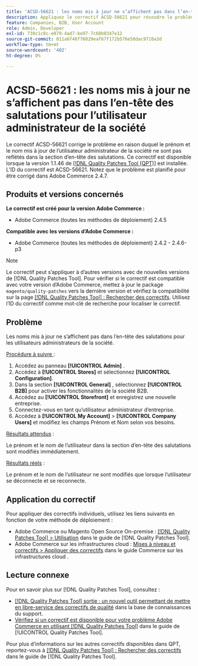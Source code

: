 ```yaml
---
title: 'ACSD-56621 : les noms mis à jour ne s’affichent pas dans l’en-tête des salutations pour l’utilisateur administrateur de la société'
description: Appliquez le correctif ACSD-56621 pour résoudre le problème d’Adobe Commerce en raison duquel le prénom et le nom mis à jour de l’utilisateur administrateur de la société ne sont pas reflétés dans la section d’en-tête des salutations.
feature: Companies, B2B, User Account
role: Admin, Developer
exl-id: 739c1c8c-e079-4ad7-be97-7c60b0347e12
source-git-commit: 011a6f46f76029eaf67f172b576e58dac9710a3d
workflow-type: tm+mt
source-wordcount: '402'
ht-degree: 0%

---
```


# ACSD-56621 : les noms mis à jour ne s’affichent pas dans l’en-tête des salutations pour l’utilisateur administrateur de la société

Le correctif ACSD-56621 corrige le problème en raison duquel le prénom et le nom mis à jour de l’utilisateur administrateur de la société ne sont pas reflétés dans la section d’en-tête des salutations. Ce correctif est disponible lorsque la version 1.1.46 de [[!DNL Quality Patches Tool (QPT)]](https://experienceleague.adobe.com/fr/docs/commerce-operations/tools/quality-patches-tool/quality-patches-tool-to-self-serve-quality-patches) est installée. L’ID du correctif est ACSD-56621. Notez que le problème est planifié pour être corrigé dans Adobe Commerce 2.4.7.

## Produits et versions concernés

**Le correctif est créé pour la version Adobe Commerce :**

* Adobe Commerce (toutes les méthodes de déploiement) 2.4.5

**Compatible avec les versions d’Adobe Commerce :**

* Adobe Commerce (toutes les méthodes de déploiement) 2.4.2 - 2.4.6-p3

>[!NOTE]
>
>Le correctif peut s’appliquer à d’autres versions avec de nouvelles versions de [!DNL Quality Patches Tool]. Pour vérifier si le correctif est compatible avec votre version d’Adobe Commerce, mettez à jour le package `magento/quality-patches` vers la dernière version et vérifiez la compatibilité sur la page [[!DNL Quality Patches Tool] : Rechercher des correctifs](https://experienceleague.adobe.com/tools/commerce-quality-patches/index.html?lang=fr). Utilisez l’ID du correctif comme mot-clé de recherche pour localiser le correctif.

## Problème

Les noms mis à jour ne s’affichent pas dans l’en-tête des salutations pour les utilisateurs administrateurs de la société.

<u>Procédure à suivre </u> :

1. Accédez au panneau **[!UICONTROL Admin]** .
1. Accédez à **[!UICONTROL Stores]** et sélectionnez **[!UICONTROL Configuration]**.
1. Dans la section **[!UICONTROL General]** , sélectionnez **[!UICONTROL B2B]** pour activer les fonctionnalités de la société B2B.
1. Accédez au **[!UICONTROL Storefront]** et enregistrez une nouvelle entreprise.
1. Connectez-vous en tant qu’utilisateur administrateur d’entreprise.
1. Accédez à **[!UICONTROL My Account]** > **[!UICONTROL Company Users]** et modifiez les champs Prénom et Nom selon vos besoins.

<u>Résultats attendus</u> :

Le prénom et le nom de l’utilisateur dans la section d’en-tête des salutations sont modifiés immédiatement.

<u>Résultats réels</u> :

Le prénom et le nom de l’utilisateur ne sont modifiés que lorsque l’utilisateur se déconnecte et se reconnecte.

## Application du correctif

Pour appliquer des correctifs individuels, utilisez les liens suivants en fonction de votre méthode de déploiement :

* Adobe Commerce ou Magento Open Source On-premise : [[!DNL Quality Patches Tool] > Utilisation](/help/tools/quality-patches-tool/usage.md) dans le guide de [!DNL Quality Patches Tool].
* Adobe Commerce sur les infrastructures cloud : [Mises à niveau et correctifs > Appliquer des correctifs](https://experienceleague.adobe.com/docs/commerce-cloud-service/user-guide/develop/upgrade/apply-patches.html?lang=fr) dans le guide Commerce sur les infrastructures cloud .

## Lecture connexe

Pour en savoir plus sur [!DNL Quality Patches Tool], consultez :

* [[!DNL Quality Patches Tool] sortie : un nouvel outil permettant de mettre en libre-service des correctifs de qualité](https://experienceleague.adobe.com/fr/docs/commerce-operations/tools/quality-patches-tool/quality-patches-tool-to-self-serve-quality-patches) dans la base de connaissances du support.
* [Vérifiez si un correctif est disponible pour votre problème Adobe Commerce en utilisant [!DNL Quality Patches Tool]](/help/tools/quality-patches-tool/patches-available-in-qpt/check-patch-for-magento-issue-with-magento-quality-patches.md) dans le guide de [!UICONTROL Quality Patches Tool].


Pour plus d’informations sur les autres correctifs disponibles dans QPT, reportez-vous à [[!DNL Quality Patches Tool] : Rechercher des correctifs](https://experienceleague.adobe.com/tools/commerce-quality-patches/index.html?lang=fr) dans le guide de [!DNL Quality Patches Tool].
